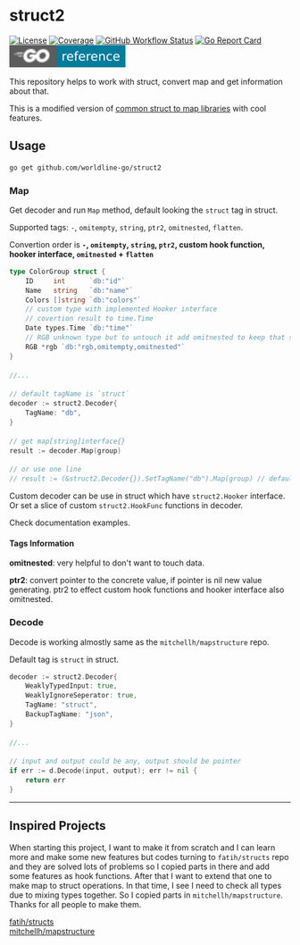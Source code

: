 # struct2

[![License](https://img.shields.io/github/license/worldline-go/struct2?color=red&style=flat-square)](https://raw.githubusercontent.com/worldline-go/struct2/main/LICENSE)
[![Coverage](https://img.shields.io/sonar/coverage/worldline-go_struct2?logo=sonarcloud&server=https%3A%2F%2Fsonarcloud.io&style=flat-square)](https://sonarcloud.io/summary/overall?id=worldline-go_struct2)
[![GitHub Workflow Status](https://img.shields.io/github/actions/workflow/status/worldline-go/struct2/test.yml?branch=main&logo=github&style=flat-square&label=ci)](https://github.com/worldline-go/struct2/actions)
[![Go Report Card](https://goreportcard.com/badge/github.com/worldline-go/struct2?style=flat-square)](https://goreportcard.com/report/github.com/worldline-go/struct2)
[![Go PKG](https://raw.githubusercontent.com/worldline-go/guide/main/badge/custom/reference.svg)](https://pkg.go.dev/github.com/worldline-go/struct2)

This repository helps to work with struct, convert map and get information about that.

This is a modified version of [common struct to map libraries](#inspired-projects) with cool features.

## Usage

```sh
go get github.com/worldline-go/struct2
```

### Map

Get decoder and run `Map` method, default looking the `struct` tag in struct.

Supported tags: `-`, `omitempty`, `string`, `ptr2`, `omitnested`, `flatten`.

Convertion order is __`-`, `omitempty`, `string`, `ptr2`, custom hook function, hooker interface, `omitnested` + `flatten`__

```go
type ColorGroup struct {
    ID     int      `db:"id"`
    Name   string   `db:"name"`
    Colors []string `db:"colors"`
    // custom type with implemented Hooker interface
    // covertion result to time.Time
    Date types.Time `db:"time"`
	// RGB unknown type but to untouch it add omitnested to keep that struct type
	RGB *rgb `db:"rgb,omitempty,omitnested"`
}

//...

// default tagName is `struct`
decoder := struct2.Decoder{
    TagName: "db",
}

// get map[string]interface{}
result := decoder.Map(group)

// or use one line
// result := (&struct2.Decoder{}).SetTagName("db").Map(group) // default tag name is "struct"
```

Custom decoder can be use in struct which have `struct2.Hooker` interface.  
Or set a slice of custom `struct2.HookFunc` functions in decoder.

Check documentation examples.

#### Tags Information

__omitnested__: very helpful to don't want to touch data.

__ptr2__: convert pointer to the concrete value, if pointer is nil new value generating.
ptr2 to effect custom hook functions and hooker interface also omitnested.

### Decode

Decode is working almostly same as the `mitchellh/mapstructure` repo.

Default tag is `struct` in struct.

```go
decoder := struct2.Decoder{
    WeaklyTypedInput: true,
    WeaklyIgnoreSeperator: true,
    TagName: "struct",
    BackupTagName: "json",
}

//...

// input and output could be any, output should be pointer
if err := d.Decode(input, output); err != nil {
    return err
}
```

---

## Inspired Projects

When starting this project, I want to make it from scratch and I can learn more and make some new features but codes turning to `fatih/structs` repo and they are solved lots of problems so I copied parts in there and add some features as hook functions. After that I want to extend that one to make map to struct operations. In that time, I see I need to check all types due to mixing types together. So I copied parts in `mitchellh/mapstructure`. Thanks for all people to make them.

[fatih/structs](https://github.com/fatih/structs)  
[mitchellh/mapstructure](https://github.com/mitchellh/mapstructure)
